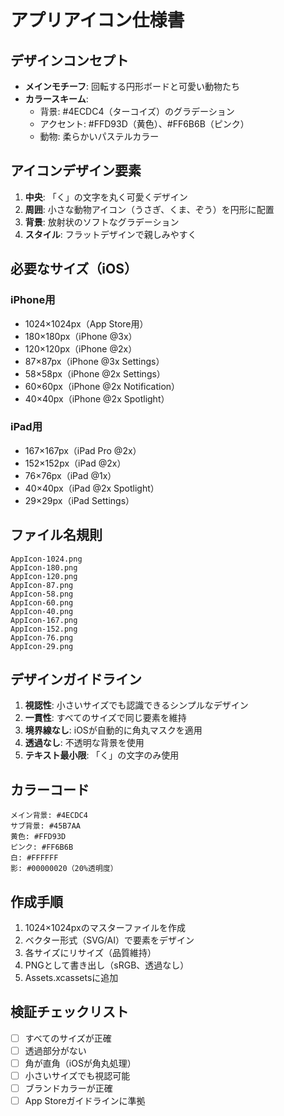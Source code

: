 # アプリアイコン仕様書

## デザインコンセプト
- **メインモチーフ**: 回転する円形ボードと可愛い動物たち
- **カラースキーム**: 
  - 背景: #4ECDC4（ターコイズ）のグラデーション
  - アクセント: #FFD93D（黄色）、#FF6B6B（ピンク）
  - 動物: 柔らかいパステルカラー

## アイコンデザイン要素
1. **中央**: 「く」の文字を丸く可愛くデザイン
2. **周囲**: 小さな動物アイコン（うさぎ、くま、ぞう）を円形に配置
3. **背景**: 放射状のソフトなグラデーション
4. **スタイル**: フラットデザインで親しみやすく

## 必要なサイズ（iOS）

### iPhone用
- 1024×1024px（App Store用）
- 180×180px（iPhone @3x）
- 120×120px（iPhone @2x）
- 87×87px（iPhone @3x Settings）
- 58×58px（iPhone @2x Settings）
- 60×60px（iPhone @2x Notification）
- 40×40px（iPhone @2x Spotlight）

### iPad用
- 167×167px（iPad Pro @2x）
- 152×152px（iPad @2x）
- 76×76px（iPad @1x）
- 40×40px（iPad @2x Spotlight）
- 29×29px（iPad Settings）

## ファイル名規則
```
AppIcon-1024.png
AppIcon-180.png
AppIcon-120.png
AppIcon-87.png
AppIcon-58.png
AppIcon-60.png
AppIcon-40.png
AppIcon-167.png
AppIcon-152.png
AppIcon-76.png
AppIcon-29.png
```

## デザインガイドライン
1. **視認性**: 小さいサイズでも認識できるシンプルなデザイン
2. **一貫性**: すべてのサイズで同じ要素を維持
3. **境界線なし**: iOSが自動的に角丸マスクを適用
4. **透過なし**: 不透明な背景を使用
5. **テキスト最小限**: 「く」の文字のみ使用

## カラーコード
```
メイン背景: #4ECDC4
サブ背景: #45B7AA
黄色: #FFD93D
ピンク: #FF6B6B
白: #FFFFFF
影: #00000020（20%透明度）
```

## 作成手順
1. 1024×1024pxのマスターファイルを作成
2. ベクター形式（SVG/AI）で要素をデザイン
3. 各サイズにリサイズ（品質維持）
4. PNGとして書き出し（sRGB、透過なし）
5. Assets.xcassetsに追加

## 検証チェックリスト
- [ ] すべてのサイズが正確
- [ ] 透過部分がない
- [ ] 角が直角（iOSが角丸処理）
- [ ] 小さいサイズでも視認可能
- [ ] ブランドカラーが正確
- [ ] App Storeガイドラインに準拠